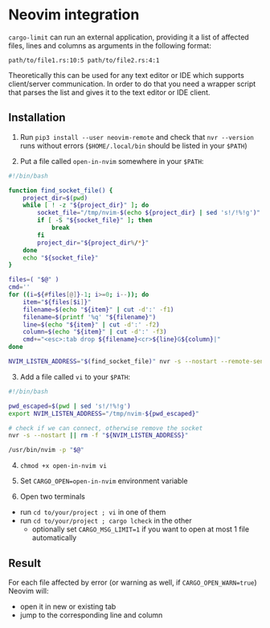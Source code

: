 # Neovim integration
`cargo-limit` can run an external application, providing it a list of affected files, lines and columns as arguments in the following format:

```
path/to/file1.rs:10:5 path/to/file2.rs:4:1
```

Theoretically this can be used for any text editor or IDE which supports client/server communication. In order to do that you need a wrapper script that parses the list and gives it to the text editor or IDE client.

## Installation
1. Run `pip3 install --user neovim-remote` and check that `nvr --version` runs without errors (`$HOME/.local/bin` should be listed in your `$PATH`)

2. Put a file called `open-in-nvim` somewhere in your `$PATH`:
```bash
#!/bin/bash

function find_socket_file() {
    project_dir=$(pwd)
    while [ ! -z "${project_dir}" ]; do
        socket_file="/tmp/nvim-$(echo ${project_dir} | sed 's!/!%!g')"
        if [ -S "${socket_file}" ]; then
            break
        fi
        project_dir="${project_dir%/*}"
    done
    echo "${socket_file}"
}

files=( "$@" )
cmd=''
for ((i=${#files[@]}-1; i>=0; i--)); do
    item="${files[$i]}"
    filename=$(echo "${item}" | cut -d':' -f1)
    filename=$(printf '%q' "${filename}")
    line=$(echo "${item}" | cut -d':' -f2)
    column=$(echo "${item}" | cut -d':' -f3)
    cmd+="<esc>:tab drop ${filename}<cr>${line}G${column}|"
done

NVIM_LISTEN_ADDRESS="$(find_socket_file)" nvr -s --nostart --remote-send "${cmd}"
```

3. Add a file called `vi` to your `$PATH`:
```bash
#!/bin/bash

pwd_escaped=$(pwd | sed 's!/!%!g')
export NVIM_LISTEN_ADDRESS="/tmp/nvim-${pwd_escaped}"

# check if we can connect, otherwise remove the socket
nvr -s --nostart || rm -f "${NVIM_LISTEN_ADDRESS}"

/usr/bin/nvim -p "$@"
```

4. `chmod +x open-in-nvim vi`

5. Set `CARGO_OPEN=open-in-nvim` environment variable

6. Open two terminals
- run `cd to/your/project ; vi` in one of them
- run `cd to/your/project ; cargo lcheck` in the other
    - optionally set `CARGO_MSG_LIMIT=1` if you want to open at most 1 file automatically

## Result
For each file affected by error (or warning as well, if `CARGO_OPEN_WARN=true`) Neovim will:
- open it in new or existing tab
- jump to the corresponding line and column
